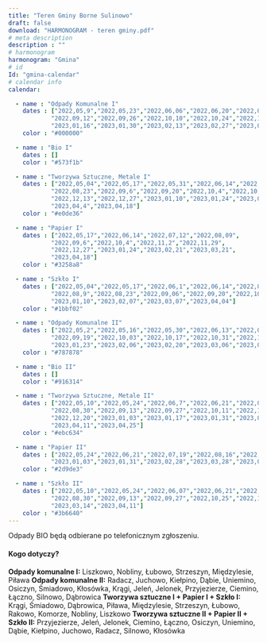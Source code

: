 ```yaml
---
title: "Teren Gminy Borne Sulinowo"
draft: false
download: "HARMONOGRAM - teren gminy.pdf"
# meta description
description : ""
# harmonogram
harmonogram: "Gmina"
# id
Id: "gmina-calendar"
# calendar info
calendar:

  - name : "Odpady Komunalne I"
    dates : ["2022,05,9","2022,05,23","2022,06,06","2022,06,20","2022,07,4","2022,07,18","2022,08,01","2022,08,17","2022,08,29",
            "2022,09,12","2022,09,26","2022,10,10","2022,10,24","2022,11,7","2022,11,21","2022,12,5","2022,12,19","2023,01,2",
            "2023,01,16","2023,01,30","2023,02,13","2023,02,27","2023,03,13","2023,03,27","2023,04,12","2023,04,24"]
    color : "#000000"

  - name : "Bio I"
    dates : []
    color : "#573f1b"

  - name : "Tworzywa Sztuczne, Metale I"
    dates : ["2022,05,04","2022,05,17","2022,05,31","2022,06,14","2022,06,28","2022,07,12","2022,07,26","2022,08,09",
            "2022,08,23","2022,09,6","2022,09,20","2022,10,4","2022,10,18","2022,11,2","2022,11,15","2022,11,29",
            "2022,12,13","2022,12,27","2023,01,10","2023,01,24","2023,02,7","2023,02,21","2023,03,7","2023,03,21",
            "2023,04,4","2023,04,18"]
    color : "#e0de36"

  - name : "Papier I"
    dates : ["2022,05,17","2022,06,14","2022,07,12","2022,08,09",
            "2022,09,6","2022,10,4","2022,11,2","2022,11,29",
            "2022,12,27","2023,01,24","2023,02,21","2023,03,21",
            "2023,04,18"]
    color : "#3258a8"

  - name : "Szkło I"
    dates : ["2022,05,04","2022,05,17","2022,06,1","2022,06,14","2022,06,28","2022,07,12","2022,07,26",
            "2022,08,9","2022,08,23","2022,09,06","2022,09,20","2022,10,18","2022,11,15","2022,12,13",
            "2023,01,10","2023,02,07","2023,03,07","2023,04,04"]
    color : "#1bbf02"

  - name : "Odpady Komunalne II"
    dates : ["2022,05,2","2022,05,16","2022,05,30","2022,06,13","2022,06,27","2022,07,11","2022,07,25","2022,08,08","2022,08,22","2022,09,05",
            "2022,09,19","2022,10,03","2022,10,17","2022,10,31","2022,11,14","2022,11,28","2022,12,12","2022,12,27","2023,01,9",
            "2023,01,23","2023,02,06","2023,02,20","2023,03,06","2023,03,20","2023,04,03","2023,04,17"]
    color : "#787878"

  - name : "Bio II"
    dates : []
    color : "#916314"

  - name : "Tworzywa Sztuczne, Metale II"
    dates : ["2022,05,10","2022,05,24","2022,06,7","2022,06,21","2022,07,05","2022,07,19","2022,08,02","2022,08,16",
            "2022,08,30","2022,09,13","2022,09,27","2022,10,11","2022,10,25","2022,11,8","2022,11,22","2022,12,06",
            "2022,12,20","2023,01,03","2023,01,17","2023,01,31","2023,02,14","2023,02,28","2023,03,14","2023,03,28",
            "2023,04,11","2023,04,25"]
    color : "#ebc634"

  - name : "Papier II"
    dates : ["2022,05,24","2022,06,21","2022,07,19","2022,08,16","2022,09,13","2022,10,11","2022,11,08","2022,12,06",
            "2023,01,03","2023,01,31","2023,02,28","2023,03,28","2023,04,25"]
    color : "#2d9de3"

  - name : "Szkło II"
    dates : ["2022,05,10","2022,05,24","2022,06,07","2022,06,21","2022,07,05","2022,07,19","2022,08,02","2022,08,16",
            "2022,08,30","2022,09,13","2022,09,27","2022,10,25","2022,11,22","2022,12,20","2023,01,17","2023,02,14",
            "2023,03,14","2023,04,11"]
    color : "#3b6640"
---
```


Odpady BIO będą odbierane po telefonicznym zgłoszeniu.

#### Kogo dotyczy?

**Odpady komunalne I:** Liszkowo, Nobliny, Łubowo, Strzeszyn, Międzylesie, Piława
**Odpady komunalne II:** Radacz, Juchowo, Kiełpino, Dąbie, Uniemino, Osiczyn, Śmiadowo, Kłosówka, Krągi, Jeleń, Jelonek, Przyjezierze, Ciemino, Łączno, Silnowo, Dąbrowica
**Tworzywa sztuczne I + Papier I + Szkło I:** Krągi, Śmiadowo, Dąbrowica, Piława, Międzylesie, Strzeszyn, Łubowo, Rakowo, Komorze, Nobliny, Liszkowo
**Tworzywa sztuczne II + Papier II + Szkło II:** Przyjezierze, Jeleń, Jelonek, Ciemino, Łączno, Osiczyn, Uniemino, Dąbie, Kiełpino, Juchowo, Radacz, Silnowo, Kłosówka
